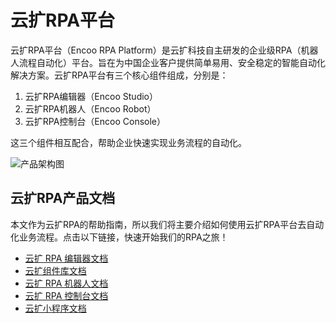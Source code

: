 # 云扩RPA平台
云扩RPA平台（Encoo RPA Platform）是云扩科技自主研发的企业级RPA（机器人流程自动化）平台。旨在为中国企业客户提供简单易用、安全稳定的智能自动化解决方案。云扩RPA平台有三个核心组件组成，分别是：

1. 云扩RPA编辑器（Encoo Studio）
2. 云扩RPA机器人（Encoo Robot）
3. 云扩RPA控制台（Encoo Console）

这三个组件相互配合，帮助企业快速实现业务流程的自动化。


![产品架构图](https://docimages.blob.core.chinacloudapi.cn/images/encoo-structure.png)


## 云扩RPA产品文档

本文作为云扩RPA的帮助指南，所以我们将主要介绍如何使用云扩RPA平台去自动化业务流程。点击以下链接，快速开始我们的RPA之旅！

- [云扩 RPA 编辑器文档](./Studio/Introduction/Introduction.md?_v=v2020.4)
- [云扩组件库文档](./Activities/ComponentsIntroduction.md?_v=v2020.4)
- [云扩 RPA 机器人文档](./Robot/aboutRobot.md?_v=v2020.4)
- [云扩 RPA 控制台文档](./Console/register.md?_v=v2020.4)
- [云扩小程序文档](./Apps/aboutApps.md?_v=v2020.4)

